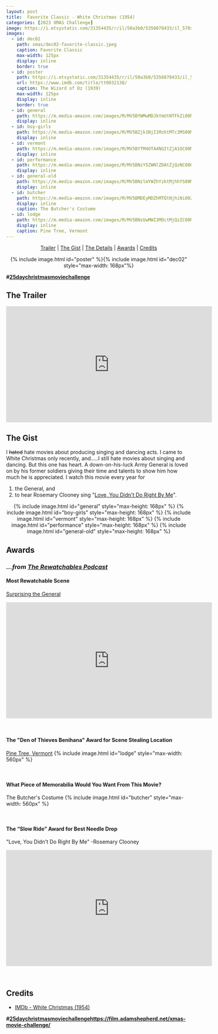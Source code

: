 ```yaml
---
layout: post
title:  Favorite Classic - White Christmas (1954)
categories: [2023 XMAS Challenge]
image: https://i.etsystatic.com/31354435/r/il/50a3b0/5356078433/il_570xN.5356078433_ml1j.jpg
images:
  - id: dec02
    path: xmas/dec02-favorite-classic.jpeg
    caption: Favorite Classic
    max-width: 125px
    display: inline
    border: true
  - id: poster
    path: https://i.etsystatic.com/31354435/r/il/50a3b0/5356078433/il_570xN.5356078433_ml1j.jpg
    url: https://www.imdb.com/title/tt0032138/
    caption: The Wizard of Oz (1939)
    max-width: 125px
    display: inline
    border: true
  - id: general
    path: https://m.media-amazon.com/images/M/MV5BYWMwMDJkYmUtNTFkZi00Njg2LWI1ODUtM2I1Yzk4NTUzNWM2XkEyXkFqcGdeQXVyOTc5MDI5NjE@._V1_FMjpg_UX1920_.jpg
    display: inline
  - id: boy-girls
    path: https://m.media-amazon.com/images/M/MV5BZjk1NjI1MzktMTc3MS00MjNkLTg5MDQtMTk2MWNiYWQ1MTM3XkEyXkFqcGdeQXVyOTc5MDI5NjE@._V1_FMjpg_UX1920_.jpg
    display: inline
  - id: vermont
    path: https://m.media-amazon.com/images/M/MV5BYTM4OTA4NGItZjA1OC00MTg4LWFhNmQtZTg2NjkxOTIyYjRiXkEyXkFqcGdeQXVyOTc5MDI5NjE@._V1_FMjpg_UX1920_.jpg
    display: inline
  - id: performance
    path: https://m.media-amazon.com/images/M/MV5BNzY5ZWNlZDAtZjQzNC00ODIwLWI5YzktNmI2YjMwYWJkNjhlXkEyXkFqcGdeQXVyOTc5MDI5NjE@._V1_FMjpg_UX1920_.jpg
    display: inline
  - id: general-old
    path: https://m.media-amazon.com/images/M/MV5BNzlmYWZhYzktMjhhYS00MmVmLTgwYWItY2UwZjlkY2ZhMDIxXkEyXkFqcGdeQXVyOTc5MDI5NjE@._V1_FMjpg_UX1920_.jpg
    display: inline
  - id: butcher
    path: https://m.media-amazon.com/images/M/MV5BMDEyMDZhMTQtNjhiNi00ZTZlLWEwNzItMDVhODYyNzBkMTQxXkEyXkFqcGdeQXVyMTI3MDk3MzQ@._V1_FMjpg_UX1216_.jpg
    display: inline
    caption: The Butcher's Costume
  - id: lodge
    path: https://m.media-amazon.com/images/M/MV5BNzUwMWI3MDctMjQzZC00NzAyLWI3MTUtOTg4NzQ0MjhhZjllXkEyXkFqcGdeQXVyOTc5MDI5NjE@._V1_FMjpg_UX1920_.jpg
    display: inline
    caption: Pine Tree, Vermont
---
```


<div style="text-align: center">
  <p><a href="#the-trailer">Trailer</a> | <a href="#the-gist">The Gist</a> | <a href="#the-details">The Details</a> | <a href="#awards">Awards</a> | <a href="#credits">Credits</a></p>
  <p>{% include image.html id="poster" %}{% include image.html id="dec02" style="max-width: 168px"%}</p>
</div>

<span style="text-aign:center">**#[25daychristmasmoviechallenge](https://film.adamshepherd.net/xmas-movie-challenge/)**</span>


## The Trailer 

<div style="text-align: center">
  <iframe width="560" height="315" src="https://www.youtube.com/embed/4K2C0gcEV3Q?si=qW6vs9VK5nVT-liS" title="YouTube video player" frameborder="0" allow="accelerometer; autoplay; clipboard-write; encrypted-media; gyroscope; picture-in-picture; web-share" allowfullscreen></iframe>
</div>

## The Gist

I <s>hated</s> hate movies about producing singing and dancing acts. I came to White Christmas only recently, and.....I still hate movies about singing and dancing. But this one has heart. A down-on-his-luck Army General is loved on by his former soldiers giving their time and talents to show him how much he is appreciated. I watch this movie every year for 

1. the General, and
2. to hear Rosemary Clooney sing "<a href="#the-slow-ride-award-for-best-needle-drop">Love, You Didn't Do Right By Me</a>".

<div style="text-align: center">
  {% include image.html id="general" style="max-height: 168px" %}
  {% include image.html id="boy-girls" style="max-height: 168px" %}
  {% include image.html id="vermont" style="max-height: 168px" %}
  {% include image.html id="performance" style="max-height: 168px" %}
  {% include image.html id="general-old" style="max-height: 168px" %}
</div>


## Awards

### _...from [The Rewatchables Podcast](https://www.theringer.com/the-rewatchables)_

#### Most Rewatchable Scene
[Surprising the General](https://youtu.be/5JMmEeDXnfQ?si=ih5IPwYKL5QmHr5a&t=121)
<iframe width="560" height="315" src="https://www.youtube.com/embed/5JMmEeDXnfQ?si=Qg9MC4wYCXKmMEz0&amp;start=122" title="YouTube video player" frameborder="0" allow="accelerometer; autoplay; clipboard-write; encrypted-media; gyroscope; picture-in-picture; web-share" allowfullscreen></iframe>

<p>&nbsp;</p>

#### The "Den of Thieves Benihana" Award for Scene Stealing Location

[Pine Tree, Vermont](https://westhillbb.com/blog/2014/12/dreaming-white-christmas/#:~:text=The%20holidays%20are%20not%20complete,Pine%20Tree%2C%20in%20late%20December.)
{% include image.html id="lodge" style="max-width: 560px" %}

<p>&nbsp;</p>

#### What Piece of Memorabilia Would You Want From This Movie?

The Butcher's Costume
{% include image.html id="butcher" style="max-width: 560px" %}

<p>&nbsp;</p>

#### The “Slow Ride” Award for Best Needle Drop

"Love, You Didn't Do Right By Me" -Rosemary Clooney
<iframe width="560" height="315" src="https://www.youtube.com/embed/tKA0jcN8Mew?si=wxEQFrZIeAzu-Ibb" title="YouTube video player" frameborder="0" allow="accelerometer; autoplay; clipboard-write; encrypted-media; gyroscope; picture-in-picture; web-share" allowfullscreen></iframe>

<p>&nbsp;</p>

## Credits

* [IMDb - White Christmas (1954)](https://www.imdb.com/title/tt0032138/)


**#[25daychristmasmoviechallenge](https://film.adamshepherd.net/xmas-movie-challenge/)https://film.adamshepherd.net/xmas-movie-challenge/**
